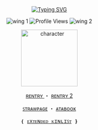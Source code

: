 <div align="center">
<div class="markdown heading" dir="auto">
  <a href="https://git.io/typing-svg">
    <img src="https://readme-typing-svg.herokuapp.com?font=Playfair+Display&weight=600&size=24&duration=2000&pause=300&color=e4ddd3&width=700&center=true&lines=There+are+many+types+of+monsters+in+this+world.;Monsters+who+will+not+show+themselves+and+cause+trouble.;Monsters+who+abduct+children.;Monsters+who+devour+dreams.;Monsters+who+suck+blood.;And...;Monsters+who+always+tell+lies.;Lying+monsters+are+a+real+nuisance.;この世界には様々な種類の怪物が存在する。;姿を見せずに災いをもたらす怪物。;子供をさらう怪物。;夢を喰らう怪物。;血を吸う怪物。;そして…;常に嘘をつく怪物。;嘘をつく怪物は本当に厄介だ。" alt="Typing SVG" />
  </a>
</div>

 <p align="center">
 <img src="https://files.catbox.moe/6rif3u.png" alt="wing 1"> <img src="https://komarev.com/ghpvc/?username=corpsoil&color=lightgrey&abbreviated=true&style=plastic&label=🗡" alt="Profile Views" /> <img src="https://files.catbox.moe/y4x3m8.png" alt="wing 2">
</p>


<div>
 <p align="center">
  <img src="https://files.catbox.moe/4z92f8.png" width="150" alt="character">
</p>


<p align="center">

</p>

<p align="center">
  <a href="https://rentry.co/corpsoil"> ʀᴇɴᴛʀʏ </a> ・
  <a href="https://rentry.co/corpsiouxxe"> ʀᴇɴᴛʀʏ 2</a>
</p>

<p align="center">
  <a href="https://corpsia.straw.page"> ꜱᴛʀᴀᴡᴘᴀɢᴇ</a> ・
  <a href="https://corpsoil.atabook.org"> ᴀᴛᴀʙᴏᴏᴋ</a>
</p>

<p align="center" style="font-family: monospace;">
  ❴ <a href="https://pronouns.cc/@Corset">ᴇxᴛᴇɴᴅᴇᴅ ᴋɪɴʟɪꜱᴛ</a> ❵
<!---
VANISHING-REVERIES/VANISHING-REVERIES is a ✨ special ✨ repository because its `README.md` (this file) appears on your GitHub profile.
You can click the Preview link to take a look at your changes.
--->
